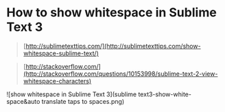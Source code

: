 # How to show whitespace in Sublime Text 3

> [http://sublimetexttips.com/](http://sublimetexttips.com/show-whitespace-sublime-text/)

> [http://stackoverflow.com/](http://stackoverflow.com/questions/10153998/sublime-text-2-view-whitespace-characters)


![show whitespace in Sublime Text 3](sublime text3-show-white-space&auto translate taps to spaces.png)













